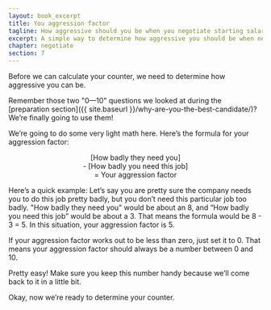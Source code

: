 ```yaml
---
layout: book_excerpt
title: You aggression factor
tagline: How aggressive should you be when you negotiate starting salary?
excerpt: A simple way to determine how aggressive you should be when negotiating starting salary.
chapter: negotiate
section: 7
---
```


Before we can calculate your counter, we need to determine how aggressive you can be. 

Remember those two "0—10" questions we looked at during the [preparation section]({{ site.baseurl }}/why-are-you-the-best-candidate/)? We’re finally going to use them! 

We’re going to do some very light math here. Here’s the formula for your aggression factor:

<p style="text-align: center;">[How badly they need you] <br>
- [How badly you need this job] <br>
= Your aggression factor</p>

Here’s a quick example: Let’s say you are pretty sure the company needs you to do this job pretty badly, but you don’t need this particular job too badly. "How badly they need you" would be about an 8, and “How badly you need this job” would be about a 3. That means the formula would be 8 - 3 = 5. In this situation, your aggression factor is 5.

If your aggression factor works out to be less than zero, just set it to 0. That means your aggression factor should always be a number between 0 and 10.

Pretty easy! Make sure you keep this number handy because we’ll come back to it in a little bit.

Okay, now we’re ready to determine your counter.